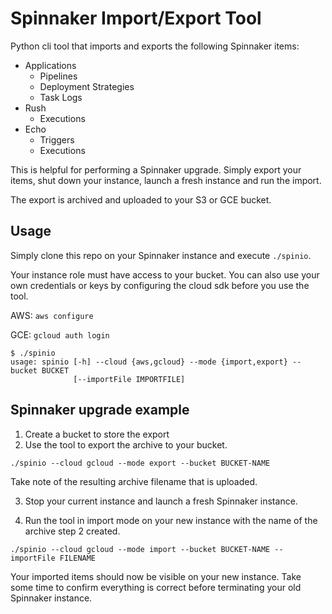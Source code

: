 # Spinnaker Import/Export Tool

Python cli tool that imports and exports the following Spinnaker items:

* Applications
  * Pipelines
  * Deployment Strategies
  * Task Logs
* Rush
  * Executions
* Echo
  * Triggers
  * Executions

This is helpful for performing a Spinnaker upgrade. Simply export your items, shut down your instance, launch a fresh instance and run the import.

The export is archived and uploaded to your S3 or GCE bucket.

## Usage

Simply clone this repo on your Spinnaker instance and execute `./spinio`.

Your instance role must have access to your bucket. You can also use your own credentials or keys by configuring the cloud sdk before you use the tool.

AWS: `aws configure`

GCE: `gcloud auth login`

```
$ ./spinio
usage: spinio [-h] --cloud {aws,gcloud} --mode {import,export} --bucket BUCKET
              [--importFile IMPORTFILE]
```

## Spinnaker upgrade example

1. Create a bucket to store the export
2. Use the tool to export the archive to your bucket.
```
./spinio --cloud gcloud --mode export --bucket BUCKET-NAME
```
Take note of the resulting archive filename that is uploaded.

3. Stop your current instance and launch a fresh Spinnaker instance.

4. Run the tool in import mode on your new instance with the name of the archive step 2 created.
```
./spinio --cloud gcloud --mode import --bucket BUCKET-NAME --importFile FILENAME
```

Your imported items should now be visible on your new instance. Take some time to confirm everything is correct before terminating your old Spinnaker instance. 

